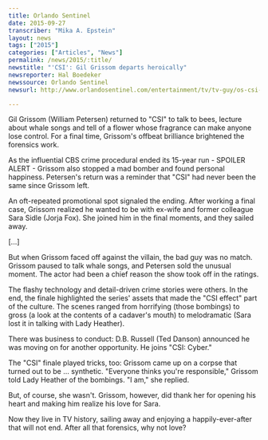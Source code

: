 ```yaml
---
title: Orlando Sentinel
date: 2015-09-27
transcriber: "Mika A. Epstein"
layout: news
tags: ["2015"]
categories: ["Articles", "News"]
permalink: /news/2015/:title/
newstitle: "'CSI': Gil Grissom departs heroically"
newsreporter: Hal Boedeker
newssource: Orlando Sentinel
newsurl: http://www.orlandosentinel.com/entertainment/tv/tv-guy/os-csi-gil-grissom-departs-heroically-20150927-post.html

---
```


Gil Grissom (William Petersen) returned to "CSI" to talk to bees, lecture about whale songs and tell of a flower whose fragrance can make anyone lose control. For a final time, Grissom's offbeat brilliance brightened the forensics work.

As the influential CBS crime procedural ended its 15-year run - SPOILER ALERT - Grissom also stopped a mad bomber and found personal happiness. Petersen's return was a reminder that "CSI" had never been the same since Grissom left.

An oft-repeated promotional spot signaled the ending. After working a final case, Grissom realized he wanted to be with ex-wife and former colleague Sara Sidle (Jorja Fox). She joined him in the final moments, and they sailed away.

[...]

But when Grissom faced off against the villain, the bad guy was no match. Grissom paused to talk whale songs, and Petersen sold the unusual moment. The actor had been a chief reason the show took off in the ratings.

The flashy technology and detail-driven crime stories were others. In the end, the finale highlighted the series' assets that made the "CSI effect" part of the culture. The scenes ranged from horrifying (those bombings) to gross (a look at the contents of a cadaver's mouth) to melodramatic (Sara lost it in talking with Lady Heather).

There was business to conduct: D.B. Russell (Ted Danson) announced he was moving on for another opportunity. He joins "CSI: Cyber."

The "CSI" finale played tricks, too: Grissom came up on a corpse that turned out to be ... synthetic. "Everyone thinks you're responsible," Grissom told Lady Heather of the bombings. "I am," she replied.

But, of course, she wasn't. Grissom, however, did thank her for opening his heart and making him realize his love for Sara.

Now they live in TV history, sailing away and enjoying a happily-ever-after that will not end. After all that forensics, why not love?
